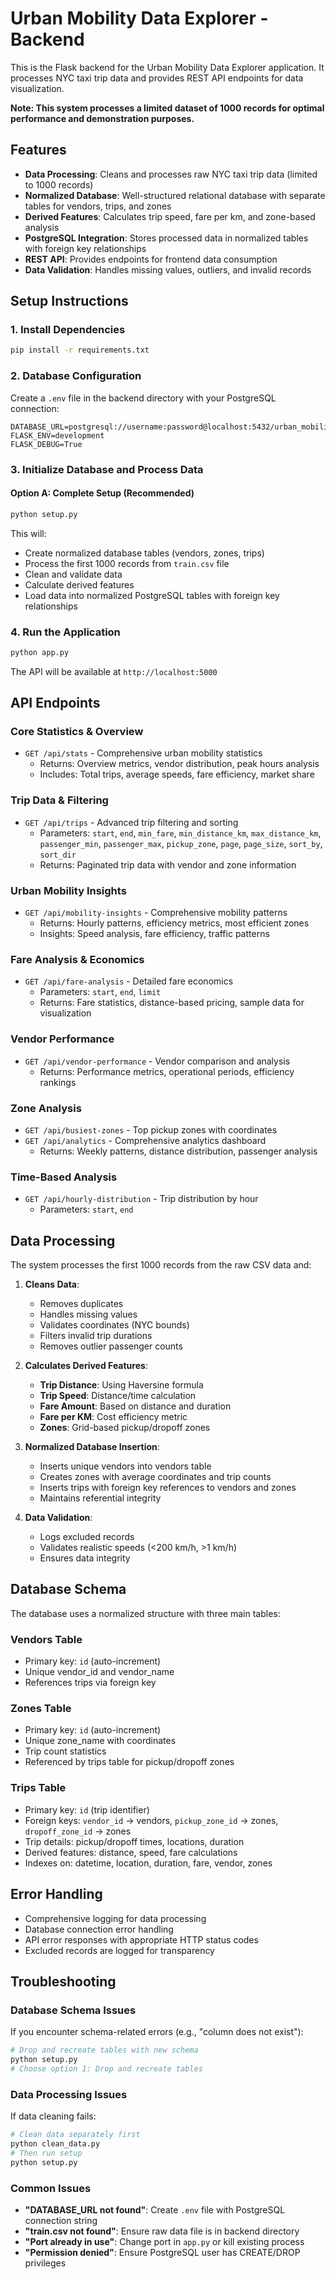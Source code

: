 # Urban Mobility Data Explorer - Backend

This is the Flask backend for the Urban Mobility Data Explorer application. It processes NYC taxi trip data and provides REST API endpoints for data visualization.

**Note: This system processes a limited dataset of 1000 records for optimal performance and demonstration purposes.**

## Features

- **Data Processing**: Cleans and processes raw NYC taxi trip data (limited to 1000 records)
- **Normalized Database**: Well-structured relational database with separate tables for vendors, trips, and zones
- **Derived Features**: Calculates trip speed, fare per km, and zone-based analysis
- **PostgreSQL Integration**: Stores processed data in normalized tables with foreign key relationships
- **REST API**: Provides endpoints for frontend data consumption
- **Data Validation**: Handles missing values, outliers, and invalid records

## Setup Instructions

### 1. Install Dependencies

```bash
pip install -r requirements.txt
```

### 2. Database Configuration

Create a `.env` file in the backend directory with your PostgreSQL connection:

```env
DATABASE_URL=postgresql://username:password@localhost:5432/urban_mobility_db
FLASK_ENV=development
FLASK_DEBUG=True
```

### 3. Initialize Database and Process Data

#### Option A: Complete Setup (Recommended)
```bash
python setup.py
```

This will:
- Create normalized database tables (vendors, zones, trips)
- Process the first 1000 records from `train.csv` file
- Clean and validate data
- Calculate derived features
- Load data into normalized PostgreSQL tables with foreign key relationships

### 4. Run the Application

```bash
python app.py
```

The API will be available at `http://localhost:5000`

## API Endpoints

### Core Statistics & Overview
- `GET /api/stats` - Comprehensive urban mobility statistics
  - Returns: Overview metrics, vendor distribution, peak hours analysis
  - Includes: Total trips, average speeds, fare efficiency, market share

### Trip Data & Filtering
- `GET /api/trips` - Advanced trip filtering and sorting
  - Parameters: `start`, `end`, `min_fare`, `min_distance_km`, `max_distance_km`, `passenger_min`, `passenger_max`, `pickup_zone`, `page`, `page_size`, `sort_by`, `sort_dir`
  - Returns: Paginated trip data with vendor and zone information

### Urban Mobility Insights
- `GET /api/mobility-insights` - Comprehensive mobility patterns
  - Returns: Hourly patterns, efficiency metrics, most efficient zones
  - Insights: Speed analysis, fare efficiency, traffic patterns

### Fare Analysis & Economics
- `GET /api/fare-analysis` - Detailed fare economics
  - Parameters: `start`, `end`, `limit`
  - Returns: Fare statistics, distance-based pricing, sample data for visualization

### Vendor Performance
- `GET /api/vendor-performance` - Vendor comparison and analysis
  - Returns: Performance metrics, operational periods, efficiency rankings

### Zone Analysis
- `GET /api/busiest-zones` - Top pickup zones with coordinates
- `GET /api/analytics` - Comprehensive analytics dashboard
  - Returns: Weekly patterns, distance distribution, passenger analysis

### Time-Based Analysis
- `GET /api/hourly-distribution` - Trip distribution by hour
  - Parameters: `start`, `end`

## Data Processing

The system processes the first 1000 records from the raw CSV data and:

1. **Cleans Data**:
   - Removes duplicates
   - Handles missing values
   - Validates coordinates (NYC bounds)
   - Filters invalid trip durations
   - Removes outlier passenger counts

2. **Calculates Derived Features**:
   - **Trip Distance**: Using Haversine formula
   - **Trip Speed**: Distance/time calculation
   - **Fare Amount**: Based on distance and duration
   - **Fare per KM**: Cost efficiency metric
   - **Zones**: Grid-based pickup/dropoff zones

3. **Normalized Database Insertion**:
   - Inserts unique vendors into vendors table
   - Creates zones with average coordinates and trip counts
   - Inserts trips with foreign key references to vendors and zones
   - Maintains referential integrity

4. **Data Validation**:
   - Logs excluded records
   - Validates realistic speeds (<200 km/h, >1 km/h)
   - Ensures data integrity

## Database Schema

The database uses a normalized structure with three main tables:

### Vendors Table
- Primary key: `id` (auto-increment)
- Unique vendor_id and vendor_name
- References trips via foreign key

### Zones Table
- Primary key: `id` (auto-increment)
- Unique zone_name with coordinates
- Trip count statistics
- Referenced by trips table for pickup/dropoff zones

### Trips Table
- Primary key: `id` (trip identifier)
- Foreign keys: `vendor_id` → vendors, `pickup_zone_id` → zones, `dropoff_zone_id` → zones
- Trip details: pickup/dropoff times, locations, duration
- Derived features: distance, speed, fare calculations
- Indexes on: datetime, location, duration, fare, vendor, zones

## Error Handling

- Comprehensive logging for data processing
- Database connection error handling
- API error responses with appropriate HTTP status codes
- Excluded records are logged for transparency

## Troubleshooting

### Database Schema Issues
If you encounter schema-related errors (e.g., "column does not exist"):
```bash
# Drop and recreate tables with new schema
python setup.py
# Choose option 1: Drop and recreate tables
```

### Data Processing Issues
If data cleaning fails:
```bash
# Clean data separately first
python clean_data.py
# Then run setup
python setup.py
```

### Common Issues
- **"DATABASE_URL not found"**: Create `.env` file with PostgreSQL connection string
- **"train.csv not found"**: Ensure raw data file is in backend directory
- **"Port already in use"**: Change port in `app.py` or kill existing process
- **"Permission denied"**: Ensure PostgreSQL user has CREATE/DROP privileges
